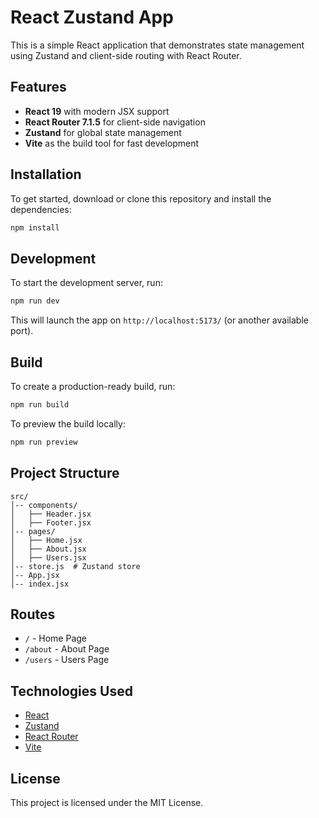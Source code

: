 # React Zustand App

This is a simple React application that demonstrates state management using Zustand and client-side routing with React Router.

## Features

- **React 19** with modern JSX support
- **React Router 7.1.5** for client-side navigation
- **Zustand** for global state management
- **Vite** as the build tool for fast development

## Installation

To get started, download or clone this repository and install the dependencies:

```sh
npm install
```

## Development

To start the development server, run:

```sh
npm run dev
```

This will launch the app on `http://localhost:5173/` (or another available port).

## Build

To create a production-ready build, run:

```sh
npm run build
```

To preview the build locally:

```sh
npm run preview
```

## Project Structure

```
src/
│-- components/
│   ├── Header.jsx
│   ├── Footer.jsx
│-- pages/
│   ├── Home.jsx
│   ├── About.jsx
│   ├── Users.jsx
│-- store.js  # Zustand store
│-- App.jsx
│-- index.jsx
```

## Routes

- `/` - Home Page
- `/about` - About Page
- `/users` - Users Page

## Technologies Used

- [React](https://react.dev/)
- [Zustand](https://zustand-demo.pmnd.rs/)
- [React Router](https://reactrouter.com/)
- [Vite](https://vitejs.dev/)

## License

This project is licensed under the MIT License.


